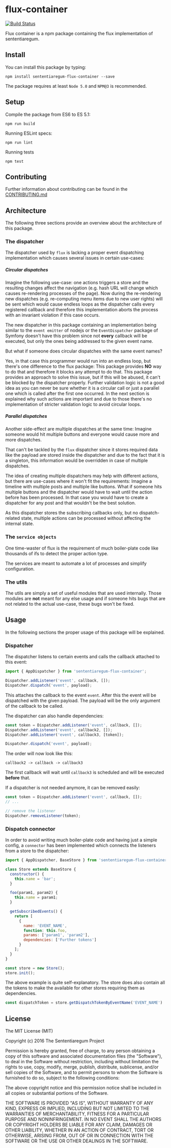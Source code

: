 flux-container
==============

[![Build Status](https://travis-ci.org/Sententiaregum/flux-container.svg?branch=master)](https://travis-ci.org/Sententiaregum/flux-container)

Flux container is a npm package containing the flux implementation of
sententiaregum.

## Install

You can install this package by typing:

``` shell
npm install sententiaregum-flux-container --save
```

The package requires at least ``Node 5.0`` and ``NPM@3`` is recommended.

## Setup

Compile the package from ES6 to ES 5.1:

``` shell
npm run build
```

Running ESLint specs:

``` shell
npm run lint
```

Running tests

``` shell
npm test
```

## Contributing

Further information about contributing can be found in the [CONTRIBUTING.md](https://github.com/Sententiaregum/flux-container/blob/master/.github/CONTRIBUTING.md)

## Architecture

The following three sections provide an overview about the architecture of this package.

### The dispatcher

The dispatcher used by ``flux`` is lacking a proper event dispatching implementation which
causes several issues in certain use-cases:

##### Circular dispatches

Imagine the following use-case: one actions triggers a store and the resulting changes
affect the navigation (e.g. hash URL will change which causes re-rendering processes of the page).
Now during the re-rendering new dispatches (e.g. re-computing menu items due to new user rights)
will be sent which would cause endless loops as the dispatcher calls every registered callback and
therefore this implementation aborts the process with an invariant violation if this case
occurs.

The new dispatcher in this package containing an implementation being similar to the ``event emitter`` of nodejs
or the ``EventDispatcher`` package of Symfony doesn't have this problem since
not __every__ callback will be executed, but only the ones being addressed to the given event name.

But what if someone does circular dispatches with the same event names?

Yes, in that case this programmer would run into an endless loop, but there's one difference to
the flux package:
This package provides __NO__ way to do that and therefore it blocks any attempt to do that.
This package provides an approach to solve this issue, but if this will be abused,
it can't be blocked by the dispatcher properly.
Further validation logic is not a good idea as you can never be sure whether
it is a circular call or just a parallel one which is called after the first one occurred.
In the next section is explained why such actions are important and due to those
there's no implementation of stricter validation logic to avoid circular loops.

##### Parallel dispatches

Another side-effect are multiple dispatches at the same time:
Imagine someone would hit multiple buttons and everyone would cause more and more dispatches.

That can't be tackled by the ``flux`` dispatcher since it stores required data like the payload
are stored inside the dispatcher and due to the fact that it is a singleton,
this information would be overridden in case of multiple dispatches.

The idea of creating multiple dispatchers may help with different actions, but there are use-cases where it
won't fit the requirements:
Imagine a timeline with multiple posts and multiple like buttons.
What if someone hits multiple buttons and the dispatcher would have to wait until the action before has been processed.
In that case you would have to create a dispatcher for any post and
that wouldn't be the best solution.

As this dispatcher stores the subscribing callbacks only, but no dispatch-related
state, multiple actions can be processed without affecting the internal state.

### The ``service objects``

One time-waster of flux is the requirement of much boiler-plate code like
thousands of ifs to detect the proper action type.

The services are meant to automate a lot of processes and simplify configuration.

### The utils

The utils are simply a set of useful modules that are used internally.
Those modules are __not__ meant for any else usage and if someone hits bugs
that are not related to the actual use-case, these bugs won't be fixed.

## Usage

In the following sections the proper usage of this package will be explained.

### Dispatcher

The dispatcher listens to certain events and calls the callback attached to this event:

``` javascript
import { AppDispatcher } from 'sententiaregum-flux-container';

Dispatcher.addListener('event', callback, []);
Dispatcher.dispatch('event', payload);
```

This attaches the callback to the event ``event``. After this the event will be dispatched with the
given payload.
The payload will be the only argument of the callback to be called.

The dispatcher can also handle dependencies:

``` javascript
const token = Dispatcher.addListener('event', callback, []);
Dispatcher.addListener('event', callback2, []);
Dispatcher.addListener('event', callback3, [token]);

Dispatcher.dispatch('event', payload);
```

The order will now look like this:

``` code
callback2 -> callback -> callback3
```

The first callback will wait until ``callback3`` is scheduled and will be executed __before__ that.

If a dispatcher is not needed anymore, it can be removed easily:
``` javascript
const token = Dispatcher.addListener('event', callback, []);
// ...

// remove the listener
Dispatcher.removeListener(token);
```

### Dispatch connector

In order to avoid writing much boiler-plate code and having just a simple config, a ``connector``
has been implemented which connects the listeners from a store to the dispatcher:

``` javascript
import { AppDispatcher, BaseStore } from 'sententiaregum-flux-container';

class Store extends BaseStore {
  constructor() {
    this.name = 'bar';
  }

  foo(param1, param2) {
    this.name = param1;
  }

  getSubscribedEvents() {
    return [
      {
        name: 'EVENT_NAME',
        function: this.foo,
        params: ['param1', 'param2'],
        dependencies: ['Further tokens']
      }
    ];
  }
}

const store = new Store();
store.init();
```

The above example is quite self-explanatory.
The store does also contain all the tokens to make the available for other stores requiring them as dependencies.

``` javascript
const dispatchToken = store.getDispatchTokenByEventName('EVENT_NAME')
```

## License

The MIT License (MIT)

Copyright (c) 2016 The Sententiaregum Project

Permission is hereby granted, free of charge, to any person obtaining a copy
of this software and associated documentation files (the "Software"), to deal
in the Software without restriction, including without limitation the rights
to use, copy, modify, merge, publish, distribute, sublicense, and/or sell
copies of the Software, and to permit persons to whom the Software is
furnished to do so, subject to the following conditions:

The above copyright notice and this permission notice shall be included in all
copies or substantial portions of the Software.

THE SOFTWARE IS PROVIDED "AS IS", WITHOUT WARRANTY OF ANY KIND, EXPRESS OR
IMPLIED, INCLUDING BUT NOT LIMITED TO THE WARRANTIES OF MERCHANTABILITY,
FITNESS FOR A PARTICULAR PURPOSE AND NONINFRINGEMENT. IN NO EVENT SHALL THE
AUTHORS OR COPYRIGHT HOLDERS BE LIABLE FOR ANY CLAIM, DAMAGES OR OTHER
LIABILITY, WHETHER IN AN ACTION OF CONTRACT, TORT OR OTHERWISE, ARISING FROM,
OUT OF OR IN CONNECTION WITH THE SOFTWARE OR THE USE OR OTHER DEALINGS IN THE
SOFTWARE.

